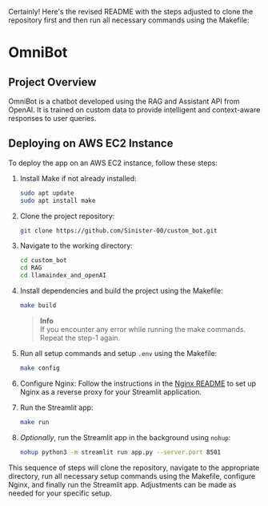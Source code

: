 Certainly! Here's the revised README with the steps adjusted to clone the repository first and then run all necessary commands using the Makefile:

# OmniBot  

## Project Overview
OmniBot is a chatbot developed using the RAG and Assistant API from OpenAI. It is trained on custom data to provide intelligent and context-aware responses to user queries.

## Deploying on AWS EC2 Instance
To deploy the app on an AWS EC2 instance, follow these steps:


1. Install Make if not already installed:
    ```bash
    sudo apt update
    sudo apt install make
    ```

2. Clone the project repository:
    ```bash
    git clone https://github.com/Sinister-00/custom_bot.git
    ```

3. Navigate to the working directory:
    ```bash
    cd custom_bot
    cd RAG
    cd llamaindex_and_openAI
    ```

4. Install dependencies and build the project using the Makefile:
    ```bash
    make build
    ```
    > **Info**  
    > If you encounter any error while running the make commands. Repeat the step-1 again.

5. Run all setup commands and setup `.env` using the Makefile:
    ```bash
    make config
    ```

6. Configure Nginx: Follow the instructions in the [Nginx README](./nginx/readme.md) to set up Nginx as
    a reverse proxy for your Streamlit application.

7. Run the Streamlit app:
    ```bash
    make run
    ```

8. *Optionally*, run the Streamlit app in the background using `nohup`:
    ```bash
    nohup python3 -m streamlit run app.py --server.port 8501 
    ```

This sequence of steps will clone the repository, navigate to the appropriate directory, run all necessary setup commands using the Makefile, configure Nginx, and finally run the Streamlit app. Adjustments can be made as needed for your specific setup.